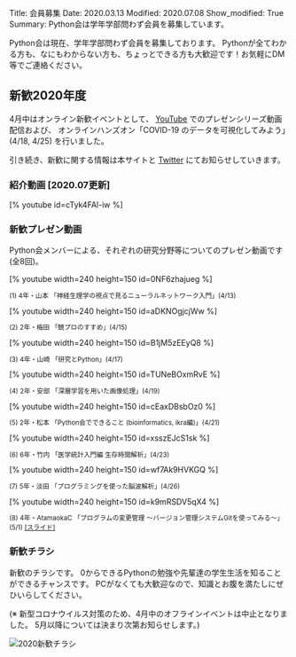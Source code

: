 Title: 会員募集
Date: 2020.03.13
Modified: 2020.07.08
Show_modified: True
Summary: Python会は学年学部問わず会員を募集しています。

Python会は現在、学年学部問わず会員を募集しております。
Pythonが全てわかる方も、なにもわからない方も、ちょっとできる方も大歓迎です！お気軽にDM等でご連絡ください。

## 新歓2020年度
4月中はオンライン新歓イベントとして、
[YouTube](https://www.youtube.com/channel/UCh1eAeDCpsZeOh0Z9paNfHQ) でのプレゼンシリーズ動画配信および、
オンラインハンズオン「COVID-19 のデータを可視化してみよう」(4/18, 4/25) を行いました。

引き続き、新歓に関する情報は本サイトと [Twitter](https://twitter.com/oumed_python) にてお知らせしていきます。

### 紹介動画 [2020.07更新]
[% youtube id=cTyk4FAl-iw %]

### 新歓プレゼン動画
Python会メンバーによる、それぞれの研究分野等についてのプレゼン動画です (全8回)。

<div class="row">
<div class="col-sm-4">
[% youtube width=240 height=150 id=0NF6zhajueg %]
<p style="font-size:smaller;">(1) 4年・山本 「神経生理学の視点で見るニューラルネットワーク入門」(4/13)</p>
</div> <!-- col -->
<div class="col-sm-4">
[% youtube width=240 height=150 id=aDKNOgjcjWw %]
<p style="font-size:smaller;">(2) 2年・梅田  「競プロのすすめ」(4/15)</p>
</div> <!-- col -->
<div class="col-sm-4">
[% youtube width=240 height=150 id=B1jM5zEEyQ8 %]
<p style="font-size:smaller;">(3) 4年・山崎 「研究とPython」(4/17)</p>
</div> <!-- col -->
</div> <!-- raw -->

<div class="row">
<div class="col-sm-4">
[% youtube width=240 height=150 id=TUNeBOxmRvE %]
<p style="font-size:smaller;">(4) 2年・安部 「深層学習を用いた画像処理」(4/19)</p>
</div> <!-- col -->
<div class="col-sm-4">
[% youtube width=240 height=150 id=cEaxDBsbOz0 %]
<p style="font-size:smaller;">(5) 2年・松本 「Python会でできること (bioinformatics, ikra編)」(4/21)</p>
</div> <!-- col -->
<div class="col-sm-4">
[% youtube width=240 height=150 id=xsszEJcS1sk %]
<p style="font-size:smaller;">(6) 6年・竹内 「医学統計入門編 生存時間解析」(4/23)</p>
</div> <!-- col -->
</div> <!-- raw -->

<div class="row">
<div class="col-sm-4">
[% youtube width=240 height=150 id=wf7Ak9HVKGQ %]
<p style="font-size:smaller;">(7) 5年・淡田 「プログラミングを使った脳波解析」(4/26)</p>
</div> <!-- col -->
<div class="col-sm-4">
[% youtube width=240 height=150 id=k9mRSDV5qX4 %]
<p style="font-size:smaller;">(8) 4年・AtamaokaC 「プログラムの変更管理 〜バージョン管理システムGitを使ってみる〜」(5/1)
<a href="{attach}./attach/recruit/recruitpresentation2020-08.pdf">[スライド]</a>
</p>
</div> <!-- col -->
</div> <!-- raw -->

### 新歓チラシ
新歓のチラシです。
0からできるPythonの勉強や先輩達の学生生活を知ることができるチャンスです。
PCがなくても大歓迎なので、知識とお腹を満たしにぜひいらしてください。

(※ 新型コロナウイルス対策のため、4月中のオフラインイベントは中止となりました。
5月以降については決まり次第お知らせします。)

![2020新歓チラシ]({attach}images/recruit/shinkan2020.jpg)
